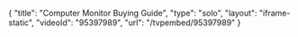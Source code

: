 {
    "title": "Computer Monitor Buying Guide",
    "type": "solo",
    "layout": "iframe-static",
    "videoId": "95397989",
    "url": "\/tvpembed\/95397989"
}